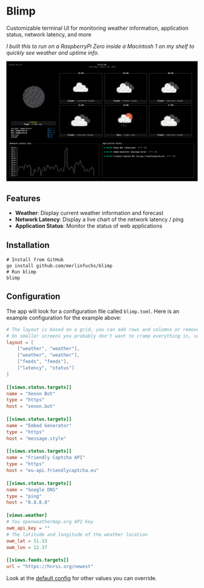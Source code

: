 # Blimp

Customizable terminal UI for monitoring weather information, application status, network latency, and more

_I built this to run on a RaspberryPi Zero inside a Macintosh 1 on my shelf to quickly see weather and uptime info._

![Example](example.png)

## Features

- **Weather**: Display current weather information and forecast
- **Network Latency**: Display a live chart of the network latency / ping
- **Application Status**: Monitor the status of web applications

## Installation

```shell
# Install from GitHub
go install github.com/merlinfuchs/blimp
# Run blimp
blimp
```

## Configuration

The app will look for a configuration file called `blimp.toml`. Here is an example configuration for the example above:

```toml
# The layout is based on a grid, you can add rows and columns or remove some widgets
# On smaller screens you probably don't want to cramp everything in, so remove the views that you don't need
layout = [
    ["weather", "weather"],
    ["weather", "weather"],
    ["feeds", "feeds"],
    ["latency", "status"]
]

[[views.status.targets]]
name = "Xenon Bot"
type = "https"
host = "xenon.bot"

[[views.status.targets]]
name = "Embed Generator"
type = "https"
host = "message.style"

[[views.status.targets]]
name = "Friendly Captcha API"
type = "https"
host = "eu-api.friendlycaptcha.eu"

[[views.status.targets]]
name = "Google DNS"
type = "ping"
host = "8.8.8.8"

[views.weather]
# You openweathermap.org API key
owm_api_key = ""
# The latitude and longitude of the weather location
owm_lat = 51.33
owm_lon = 12.37

[[views.feeds.targets]]
url = "https://hnrss.org/newest"
```

Look at the [default config](internal/config/default.config.toml) for other values you can override.
